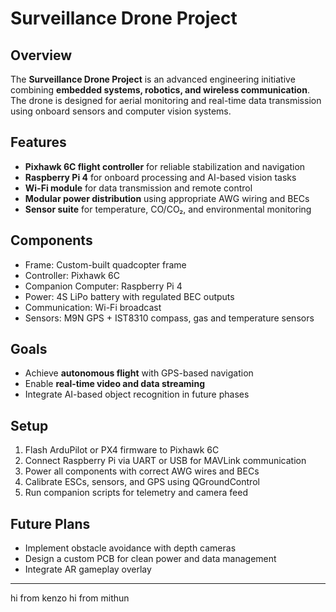 # Surveillance Drone Project

## Overview
The **Surveillance Drone Project** is an advanced engineering initiative combining **embedded systems, robotics, and wireless communication**. The drone is designed for aerial monitoring and real-time data transmission using onboard sensors and computer vision systems.

## Features
- **Pixhawk 6C flight controller** for reliable stabilization and navigation  
- **Raspberry Pi 4** for onboard processing and AI-based vision tasks  
- **Wi-Fi module** for data transmission and remote control  
- **Modular power distribution** using appropriate AWG wiring and BECs  
- **Sensor suite** for temperature, CO/CO₂, and environmental monitoring  

## Components
- Frame: Custom-built quadcopter frame  
- Controller: Pixhawk 6C  
- Companion Computer: Raspberry Pi 4  
- Power: 4S LiPo battery with regulated BEC outputs  
- Communication: Wi-Fi broadcast  
- Sensors: M9N GPS + IST8310 compass, gas and temperature sensors  

## Goals
- Achieve **autonomous flight** with GPS-based navigation  
- Enable **real-time video and data streaming**  
- Integrate AI-based object recognition in future phases  

## Setup
1. Flash ArduPilot or PX4 firmware to Pixhawk 6C  
2. Connect Raspberry Pi via UART or USB for MAVLink communication  
3. Power all components with correct AWG wires and BECs  
4. Calibrate ESCs, sensors, and GPS using QGroundControl  
5. Run companion scripts for telemetry and camera feed  

## Future Plans
- Implement obstacle avoidance with depth cameras  
- Design a custom PCB for clean power and data management  
- Integrate AR gameplay overlay  

---
hi from kenzo
hi from mithun

